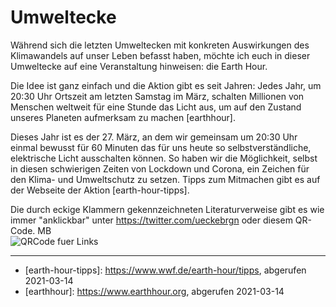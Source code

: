 # Umweltecke

Während sich die letzten Umweltecken mit konkreten Auswirkungen des Klimawandels auf unser Leben befasst haben, möchte ich euch in dieser Umweltecke auf eine Veranstaltung hinweisen: die Earth Hour.

Die Idee ist ganz einfach und die Aktion gibt es seit Jahren:
Jedes Jahr, um 20:30 Uhr Ortszeit am letzten Samstag im März, schalten
Millionen von Menschen weltweit für eine Stunde das Licht aus, um auf den
Zustand unseres Planeten aufmerksam zu machen \[earthhour\].

Dieses Jahr ist es der 27. März, an dem wir gemeinsam um 20:30 Uhr einmal bewusst für 60 Minuten das für uns heute so selbstverständliche, elektrische Licht ausschalten können. So haben wir
die Möglichkeit, selbst in diesen schwierigen Zeiten von Lockdown und Corona, ein Zeichen für
den Klima- und Umweltschutz zu setzen. Tipps zum Mitmachen gibt es auf der
Webseite der Aktion \[earth-hour-tipps\].

Die durch eckige Klammern gekennzeichneten Literaturverweise gibt es wie
immer "anklickbar" unter https://twitter.com/ueckebrgn oder diesem QR-Code.
MB <br/>
![QRCode fuer Links](ueckebrgn_qr_code.png)

----

- \[earth-hour-tipps\]: https://www.wwf.de/earth-hour/tipps, abgerufen 2021-03-14 <br/>
- \[earthhour\]: https://www.earthhour.org, abgerufen 2021-03-14 <br/> 

